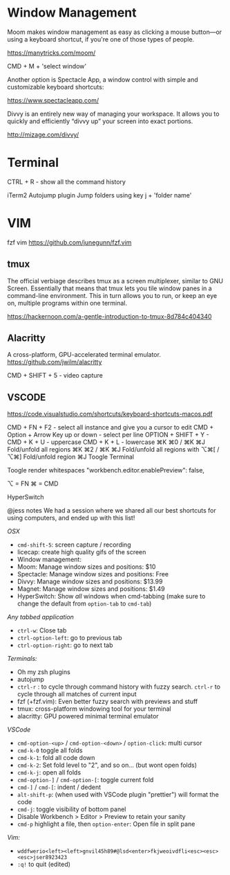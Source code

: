 # Window Management

Moom makes window management as easy as clicking a mouse button—or using a keyboard shortcut, if you're one of those types of people.

https://manytricks.com/moom/

CMD + M  + 'select window'

Another option is Spectacle App, a window control with simple and customizable keyboard shortcuts:

https://www.spectacleapp.com/

Divvy is an entirely new way of managing your workspace. It allows you to quickly and efficiently “divvy up” your screen into exact portions.

http://mizage.com/divvy/


# Terminal

CTRL + R - show all the command history

iTerm2 Autojump plugin
Jump folders using key j + 'folder name'

# VIM
fzf vim
https://github.com/junegunn/fzf.vim

## tmux
The official verbiage describes tmux as a screen multiplexer, similar to GNU Screen. Essentially that means that tmux lets you tile window panes in a command-line environment. This in turn allows you to run, or keep an eye on, multiple programs within one terminal.

https://hackernoon.com/a-gentle-introduction-to-tmux-8d784c404340

## Alacritty
A cross-platform, GPU-accelerated terminal emulator.
https://github.com/jwilm/alacritty

CMD + SHIFT + 5 - video capture


## VSCODE
https://code.visualstudio.com/shortcuts/keyboard-shortcuts-macos.pdf

CMD + FN + F2 - select all instance and give you a cursor to edit
CMD + Option + Arrow Key up or down - select per line
OPTION + SHIFT + Y -
CMD + K + U - uppercase
CMD + K + L - lowercase
⌘K ⌘0 / ⌘K ⌘J Fold/unfold all regions
⌘K ⌘2 / ⌘K ⌘J Fold/unfold all regions with
⌥⌘[ / ⌥⌘] Fold/unfold region
⌘J Toogle Terminal

Toogle render whitespaces
"workbench.editor.enablePreview": false,

⌥ = FN
⌘ = CMD


HyperSwitch




@jess notes
We had a session where we shared all our best shortcuts for using computers, and ended up with this list!

*OSX*
- `cmd-shift-5`: screen capture / recording
- licecap: create high quality gifs of the screen
- Window management:
 - Moom: Manage window sizes and positions: $10
 - Spectacle: Manage window sizes and positions: Free
 - Divvy: Manage window sizes and positions: $13.99
 - Magnet: Manage window sizes and positions: $1.49
- HyperSwitch: Show _all_ windows when cmd-tabbing (make sure to change the default from `option-tab` to `cmd-tab`)

*Any tabbed application*
- `ctrl-w`: Close tab
- `ctrl-option-left`: go to previous tab
- `ctrl-option-right`: go to next tab

*Terminals:*
- Oh my zsh plugins
 - autojump
- `ctrl-r` <type>: to cycle through command history with fuzzy search. `ctrl-r` to cycle through all matches of current input
- fzf (+fzf.vim): Even better fuzzy search with previews and stuff
- tmux: cross-platform windowing tool for your terminal
- alacritty: GPU powered minimal terminal emulator

*VSCode*
- `cmd-option-<up>` / `cmd-option-<down>` / `option-click`: multi cursor
- `cmd-k-0` toggle all folds
- `cmd-k-1`: fold all code down
- `cmd-k-2`: Set fold level to "2", and so on... (but wont open folds)
- `cmd-k-j`: open all folds
- `cmd-option-]` / `cmd-option-[`: toggle current fold
- `cmd-]` / `cmd-[`: indent / dedent
- `alt-shift-p`: (when used with VSCode plugin "prettier") will format the code
- `cmd-j`: toggle visibility of bottom panel
- Disable Workbench > Editor > Preview to retain your sanity
- `cmd-p` highlight a file, then `option-enter`: Open file in split pane

*Vim:*
- `wddfwerio<left><left>gnvil45h89#@lsd<enter>fkjweoivdfli<esc><esc><esc>jser8923423`
- `:q!` to quit (edited)
